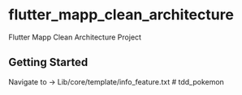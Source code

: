 # flutter_mapp_clean_architecture

Flutter Mapp Clean Architecture Project

## Getting Started

Navigate to -> Lib/core/template/info_feature.txt
  #   t d d _ p o k e m o n  
 